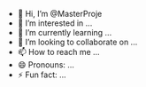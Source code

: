 - 👋 Hi, I’m @MasterProje
- 👀 I’m interested in ...
- 🌱 I’m currently learning ...
- 💞️ I’m looking to collaborate on ...
- 📫 How to reach me ...
- 😄 Pronouns: ...
- ⚡ Fun fact: ...


<!---
MasterProje/MasterProje is a ✨ special ✨ repository because its `README.md` (this file) appears on your GitHub profile.
You can click the Preview link to take a look at your changes.
--->
